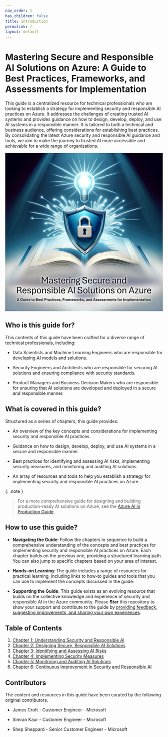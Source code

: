 ```yaml
---
nav_order: 1
has_children: false
title: Introduction
permalink: /
layout: default
---
```


# Mastering Secure and Responsible AI Solutions on Azure: A Guide to Best Practices, Frameworks, and Assessments for Implementation

This guide is a centralized resource for technical professionals who are looking to establish a strategy for implementing security and responsible AI practices on Azure. It addresses the challenges of creating trusted AI systems and provides guidance on how to design, develop, deploy, and use AI systems in a responsible manner. It is tailored to both a technical and business audience, offering considerations for establishing best practices. By consolidating the latest Azure security and responsible AI guidance and tools, we aim to make the journey to trusted AI more accessible and achievable for a wide range of organizations.

![An image representing mastering secure and responsible AI solutions on Azure. An open book rests on a surface, its pages a crisp white, with one page prominently displaying a shield emblem. Centered on the shield is a padlock, symbolizing safety and security. Hovering above the open book, a radiant light bulb shines, embodying the spark of an idea.](./media/cover.jpg)

## Who is this guide for?

This contents of this guide have been crafted for a diverse range of technical professionals, including:

- Data Scientists and Machine Learning Engineers who are responsible for developing AI models and solutions.

- Security Engineers and Architects who are responsible for securing AI solutions and ensuring compliance with security standards.

- Product Managers and Business Decision Makers who are responsible for ensuring that AI solutions are developed and deployed in a secure and responsible manner.

## What is covered in this guide?

Structured as a series of chapters, this guide provides:

- An overview of the key concepts and considerations for implementing security and responsible AI practices.

- Guidance on how to design, develop, deploy, and use AI systems in a secure and responsible manner.

- Best practices for identifying and assessing AI risks, implementing security measures, and monitoring and auditing AI solutions.

- An array of resources and tools to help you establish a strategy for implementing security and responsible AI practices on Azure.

{: .note }

> For a more comprehensive guide for designing and building production-ready AI solutions on Azure, see the [Azure AI in Production Guide](https://github.com/Azure/AI-in-Production-Guide).

## How to use this guide?

- **Navigating the Guide**: Follow the chapters in sequence to build a comprehensive understanding of the concepts and best practices for implementing security and responsible AI practices on Azure. Each chapter builds on the previous one, providing a structured learning path. You can also jump to specific chapters based on your area of interest.

- **Hands-on Learning**: The guide includes a range of resources for practical learning, including links to how-to guides and tools that you can use to implement the concepts discussed in the guide.

- **Supporting the Guide**: This guide exists as an evolving resource that builds on the collective knowledge and experience of security and responsible AI in the Azure community. Please **Star** this repository to show your support and contribute to the guide by [providing feedback, suggesting improvements, and sharing your own experiences](https://github.com/Azure/security-and-responsible-ai-guide/issues).

## Table of Contents

1. [Chapter 1: Understanding Security and Responsible AI](./chapters/chapter_01_understanding_security_and_responsible_ai)
1. [Chapter 2: Designing Secure, Responsible AI Solutions](./chapters/chapter_02_designing_secure_responsible_ai_solutions)
1. [Chapter 3: Identifying and Assessing AI Risks](./chapters/chapter_03_identifying_and_assessing_ai_risks)
1. [Chapter 4: Implementing Security Measures](./chapters/chapter_04_implementing_security_measures)
1. [Chapter 5: Monitoring and Auditing AI Solutions](./chapters/chapter_05_monitoring_and_auditing_ai_solutions)
1. [Chapter 6: Continuous Improvement in Security and Responsible AI](./chapters/chapter_06_continuous_improvement_in_security_and_responsible_ai)

## Contributors

The content and resources in this guide have been curated by the following original contributors.

- James Croft - Customer Engineer - Microsoft

- Simran Kaur - Customer Engineer - Microsoft

- Shep Sheppard - Senior Customer Engineer - Microsoft
